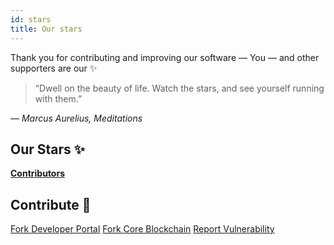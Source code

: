 ```yaml
---
id: stars
title: Our stars
---
```


Thank you for contributing and improving our software — You — and other supporters are our ✨

> “Dwell on the beauty of life. Watch the stars, and see yourself running with them.”

*— Marcus Aurelius, Meditations*

## Our Stars ✨

[**Contributors**](https://github.com/core-coin/developer-portal/graphs/contributors)

## Contribute 💚

<a class="button button--primary" href="https://github.com/core-coin/developer-portal/fork" target="_blank">Fork Developer Portal</a>
<a class="button button--primary" href="https://github.com/core-coin/go-core/fork" target="_blank">Fork Core Blockchain</a>
<a class="button button--primary" href="/report/bug">Report Vulnerability</a>
